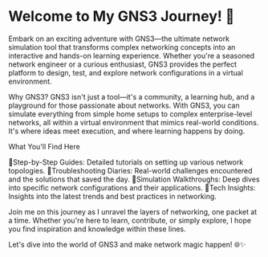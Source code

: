 # Welcome to My GNS3 Journey! 🚀

Embark on an exciting adventure with GNS3—the ultimate network simulation tool that transforms complex networking concepts into an interactive and hands-on learning experience. Whether you're a seasoned network engineer or a curious enthusiast, GNS3 provides the perfect platform to design, test, and explore network configurations in a virtual environment.

Why GNS3?
GNS3 isn't just a tool—it's a community, a learning hub, and a playground for those passionate about networks. With GNS3, you can simulate everything from simple home setups to complex enterprise-level networks, all within a virtual environment that mimics real-world conditions. It's where ideas meet execution, and where learning happens by doing.

What You'll Find Here

🔰Step-by-Step Guides: Detailed tutorials on setting up various network topologies.
🔰Troubleshooting Diaries: Real-world challenges encountered and the solutions that saved the day.
🔰Simulation Walkthroughs: Deep dives into specific network configurations and their applications.
🔰Tech Insights: Insights into the latest trends and best practices in networking.

Join me on this journey as I unravel the layers of networking, one packet at a time. Whether you're here to learn, contribute, or simply explore, I hope you find inspiration and knowledge within these lines.

Let's dive into the world of GNS3 and make network magic happen! 🌐✨
